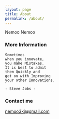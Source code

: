 ```yaml
---
layout: page
title: About
permalink: /about/
---
```


Nemoo Nemoo

### More Information

```
Sometimes
when you innovate,
you make Mistakes.
It is best to admit
them Quickly and
get on with Improving
your other Innovations.

- Steve Jobs -
```

### Contact me

[nemoo3ki@gmail.com](mailto:nemoo3ki@gmail.com)
